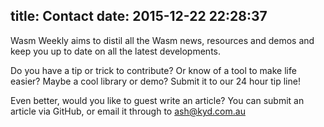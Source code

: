 title: Contact
date: 2015-12-22 22:28:37
---
Wasm Weekly aims to distil all the Wasm news, resources and demos and keep you up to date on all the latest developments.

Do you have a tip or trick to contribute? Or know of a tool to make life easier? Maybe a cool library or demo? Submit it to our 24 hour tip line!

Even better, would you like to guest write an article? You can submit an article via GitHub, or email it through to ash@kyd.com.au

